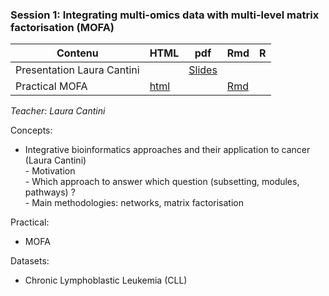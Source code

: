 ### Session 1: Integrating multi-omics data with multi-level matrix factorisation (MOFA)
        
| Contenu | HTML | pdf | Rmd | R |
|--------------------------------------------------|------|------|-----|-----|
| Presentation Laura Cantini |  | [Slides](/2019/Session2-3/Cantini_DU-Bii_module6.pdf) |  |
| Practical MOFA | [html](practical_MOFA.html) |  | [Rmd](/2020/session1-2/practical_MOFA.Rmd) |

*Teacher: Laura Cantini*

Concepts:

- Integrative bioinformatics approaches and their application to cancer (Laura Cantini)  
       - Motivation  
       - Which approach to answer which question (subsetting, modules, pathways) ?  
       - Main methodologies: networks, matrix factorisation  

Practical:

- MOFA

Datasets:
- Chronic Lymphoblastic Leukemia (CLL)

